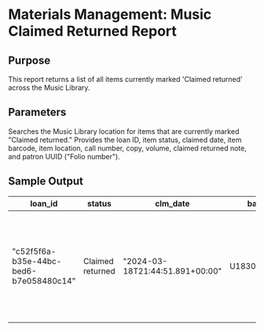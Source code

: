 # Materials Management: Music Claimed Returned Report

## Purpose
This report returns a list of all items currently marked 'Claimed returned' across the Music Library.
## Parameters
Searches the Music Library location for items that are currently marked "Claimed returned." Provides the loan ID, item status, claimed date, item barcode, item location, call number, copy, volume, claimed returned note, and patron UUID ("Folio number").
## Sample Output
| loan_id                                | status           | clm_date                        | barcode       | location    | call_num           | cpy | vol | clm_note                                                                      | pat_uuid             |
|----------------------------------------|------------------|---------------------------------|---------------|-------------|--------------------|-----|-----|-------------------------------------------------------------------------------|----------------------|
| "c52f5f6a-b35e-44bc-bed6-b7e058480c14" | Claimed returned | "2024-03-18T21:44:51.891+00:00" | U183072903208 | "Music Ref" | M2.3.U6 R4 vol. 88 | "1" | ""  | "Patron claims it was returned to the book drop in the beginning of January." | patron uuid redacted |
